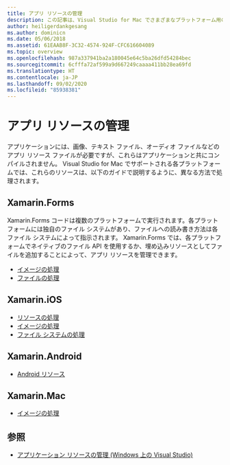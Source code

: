 ```yaml
---
title: アプリ リソースの管理
description: この記事は、Visual Studio for Mac でさまざまなプラットフォーム用のアプリ リソースを管理する方法について説明した各種のガイドにリンクしています
author: heiligerdankgesang
ms.author: dominicn
ms.date: 05/06/2018
ms.assetid: 61EAAB8F-3C32-4574-924F-CFC616604089
ms.topic: overview
ms.openlocfilehash: 987a337941ba2a180045e64c5ba26dfd54284bec
ms.sourcegitcommit: 6cfffa72af599a9d667249caaaa411bb28ea69fd
ms.translationtype: HT
ms.contentlocale: ja-JP
ms.lasthandoff: 09/02/2020
ms.locfileid: "85938381"
---
```

# <a name="managing-app-resources"></a>アプリ リソースの管理

アプリケーションには、画像、テキスト ファイル、オーディオ ファイルなどのアプリ リソース ファイルが必要ですが、これらはアプリケーションと共にコンパイルされません。 Visual Studio for Mac でサポートされる各プラットフォームでは、これらのリソースは、以下のガイドで説明するように、異なる方法で処理されます。

## <a name="xamarinforms"></a>Xamarin.Forms

Xamarin.Forms コードは複数のプラットフォームで実行されます。各プラットフォームには独自のファイル システムがあり、ファイルへの読み書き方法は各ファイル システムによって指示されます。 Xamarin.Forms では、各プラットフォームでネイティブのファイル API を使用するか、埋め込みリソースとしてファイルを追加することによって、アプリ リソースを管理できます。

* [イメージの処理](https://developer.xamarin.com/guides/xamarin-forms/user-interface/images/)
* [ファイルの処理]( https://developer.xamarin.com/guides/xamarin-forms/application-fundamentals/files/)

## <a name="xamarinios"></a>Xamarin.iOS

* [リソースの処理](https://developer.xamarin.com/guides/ios/application_fundamentals/working_with_resources/)
* [イメージの処理](https://developer.xamarin.com/guides/ios/application_fundamentals/working_with_images/)
* [ファイル システムの処理](https://developer.xamarin.com/guides/ios/application_fundamentals/working_with_the_file_system/)

## <a name="xamarinandroid"></a>Xamarin.Android

* [Android リソース](https://developer.xamarin.com/guides/android/application_fundamentals/resources_in_android/)

## <a name="xamarinmac"></a>Xamarin.Mac

* [イメージの処理](https://developer.xamarin.com/guides/mac/application_fundamentals/working-with-images/)

## <a name="see-also"></a>参照

- [アプリケーション リソースの管理 (Windows 上の Visual Studio)](/visualstudio/ide/managing-application-resources-dotnet)